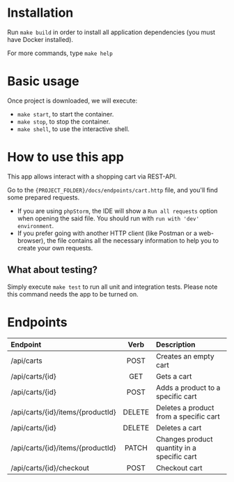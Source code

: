 # Installation
Run `make build` in order to install all application dependencies (you must have Docker installed).

For more commands, type `make help`

# Basic usage

Once project is downloaded, we will execute:
- `make start`, to start the container.
- `make stop`, to stop the container.
- `make shell`, to use the interactive shell.

# How to use this app
This app allows interact with a shopping cart via REST-API.

Go to the `{PROJECT_FOLDER}/docs/endpoints/cart.http` file, and you'll find some prepared requests.
- If you are using `phpStorm`, the IDE will show a `Run all requests` option when opening the said file. You should run with `run with 'dev' environment`.
- If you prefer going with another HTTP client (like Postman or a web-browser), the file contains all the necessary information to help you to create your own requests.

## What about testing?
Simply execute `make test` to run all unit and integration tests. Please note this command needs the app to be turned on.

# Endpoints

|     Endpoint    | Verb |                                                                             Description                                                                            |
|:---------------|:----:|:------------------------------------------------------------------------------------------------------------------------------------------------------------------|
| /api/carts   | POST | Creates an empty cart                                                                                                                    |
| /api/carts/{id}   | GET | Gets a cart                                                                                                                    |
| /api/carts/{id}   | POST | Adds a product to a specific cart                                                                                                                    |
| /api/carts/{id}/items/{productId}   | DELETE | Deletes a product from a specific cart                                                                                                                    |
| /api/carts/{id}   | DELETE | Deletes a cart                                                                                                                    |
| /api/carts/{id}/items/{productId}   | PATCH | Changes product quantity in a specific cart                                                                                                                    |
| /api/carts/{id}/checkout   | POST | Checkout cart                                                                                                                    |
